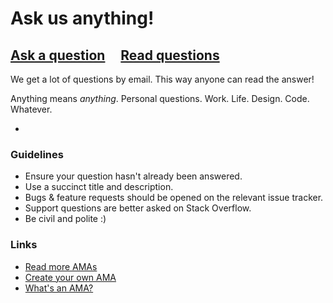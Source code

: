 # Ask us anything!

## [Ask a question](../../issues/new) &nbsp;&nbsp;&nbsp; [Read questions](../../issues?q=is%3Aissue+is%3Aclosed)

We get a lot of questions by email. This way anyone can read the answer!

Anything means *anything*. Personal questions. Work. Life. Design. Code. Whatever.

-

### Guidelines

- Ensure your question hasn't already been answered.
- Use a succinct title and description.
- Bugs & feature requests should be opened on the relevant issue tracker.
- Support questions are better asked on Stack Overflow.
- Be civil and polite :)

### Links

- [Read more AMAs](https://github.com/sindresorhus/amas)
- [Create your own AMA](https://github.com/sindresorhus/amas/blob/master/create-ama.md)
- [What's an AMA?](https://en.wikipedia.org/wiki/Reddit#IAmA_and_AMA)
